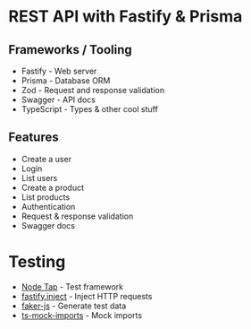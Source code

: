 # REST API with Fastify & Prisma

## Frameworks / Tooling
* Fastify - Web server
* Prisma - Database ORM
* Zod - Request and response validation
* Swagger - API docs
* TypeScript - Types & other cool stuff

## Features
* Create a user
* Login
* List users
* Create a product
* List products
* Authentication
* Request & response validation
* Swagger docs

# Testing
* [Node Tap](https://node-tap.org/) - Test framework
* [fastify.inject](https://www.fastify.io/docs/latest/Guides/Testing/#benefits-of-using-fastifyinject) - Inject HTTP requests
* [faker-js](@faker-js/faker) - Generate test data
* [ts-mock-imports](https://www.npmjs.com/package/ts-mock-imports) - Mock imports

